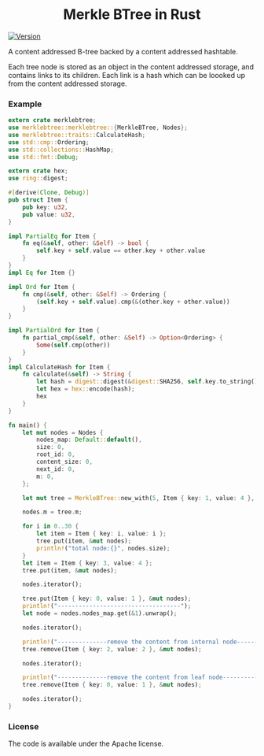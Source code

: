 <h1 align="center">Merkle BTree in Rust</h1>
<p >
<a href="#"><img src="https://img.shields.io/badge/version-0.1.5-brightgreen.svg" alt="Version"></a>
</p>

A content addressed B-tree backed by a content addressed hashtable.

Each tree node is stored as an object in the content addressed storage, and contains links to its children. Each link is a hash which can be loooked up from the content addressed storage.

### Example
```rust
extern crate merklebtree;
use merklebtree::merklebtree::{MerkleBTree, Nodes};
use merklebtree::traits::CalculateHash;
use std::cmp::Ordering;
use std::collections::HashMap;
use std::fmt::Debug;

extern crate hex;
use ring::digest;

#[derive(Clone, Debug)]
pub struct Item {
    pub key: u32,
    pub value: u32,
}

impl PartialEq for Item {
    fn eq(&self, other: &Self) -> bool {
        self.key + self.value == other.key + other.value
    }
}
impl Eq for Item {}

impl Ord for Item {
    fn cmp(&self, other: &Self) -> Ordering {
        (self.key + self.value).cmp(&(other.key + other.value))
    }
}

impl PartialOrd for Item {
    fn partial_cmp(&self, other: &Self) -> Option<Ordering> {
        Some(self.cmp(other))
    }
}
impl CalculateHash for Item {
    fn calculate(&self) -> String {
        let hash = digest::digest(&digest::SHA256, self.key.to_string().as_ref());
        let hex = hex::encode(hash);
        hex
    }
}

fn main() {
    let mut nodes = Nodes {
        nodes_map: Default::default(),
        size: 0,
        root_id: 0,
        content_size: 0,
        next_id: 0,
        m: 0,
    };

    let mut tree = MerkleBTree::new_with(5, Item { key: 1, value: 4 }, &mut nodes);

    nodes.m = tree.m;

    for i in 0..30 {
        let item = Item { key: i, value: i };
        tree.put(item, &mut nodes);
        println!("total node:{}", nodes.size);
    }
    let item = Item { key: 3, value: 4 };
    tree.put(item, &mut nodes);

    nodes.iterator();

    tree.put(Item { key: 0, value: 1 }, &mut nodes);
    println!("-----------------------------------");
    let node = nodes.nodes_map.get(&1).unwrap();

    nodes.iterator();

    println!("--------------remove the content from internal node---------------------");
    tree.remove(Item { key: 2, value: 2 }, &mut nodes);

    nodes.iterator();

    println!("--------------remove the content from leaf node---------------------");
    tree.remove(Item { key: 0, value: 1 }, &mut nodes);

    nodes.iterator();
}


```

### License
The code is available under the Apache license.